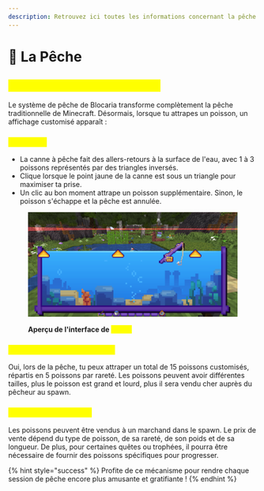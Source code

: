 ```yaml
---
description: Retrouvez ici toutes les informations concernant la pêche
---
```


# 🎣 La Pêche

## <mark style="color:yellow;">E</mark><mark style="color:yellow;">**n quoi consiste ce système ?**</mark>

Le système de pêche de Blocaria transforme complètement la pêche traditionnelle de Minecraft. Désormais, lorsque tu attrapes un poisson, un affichage customisé apparaît :&#x20;

### <mark style="color:yellow;">Affichage</mark>

* La canne à pêche fait des allers-retours à la surface de l'eau, avec 1 à 3 poissons représentés par des triangles inversés.&#x20;
* Clique lorsque le point jaune de la canne est sous un triangle pour maximiser ta prise.&#x20;
* Un clic au bon moment attrape un poisson supplémentaire. Sinon, le poisson s'échappe et la pêche est annulée.

<figure><img src="../.gitbook/assets/image (1) (1) (1) (1).png" alt=""><figcaption><p><strong>Aperçu de l'interface de </strong><mark style="color:yellow;"><strong>pêche</strong></mark></p></figcaption></figure>

### <mark style="color:yellow;">D</mark><mark style="color:yellow;">**es poissons customisés ?**</mark>

Oui, lors de la pêche, tu peux attraper un total de 15 poissons customisés, répartis en 5 poissons par rareté. Les poissons peuvent avoir différentes tailles, plus le poisson est grand et lourd, plus il sera vendu cher auprès du pêcheur au spawn.

### <mark style="color:yellow;">U</mark><mark style="color:yellow;">**tilité des poissons ?**</mark>

Les poissons peuvent être vendus à un marchand dans le spawn. Le prix de vente dépend du type de poisson, de sa rareté, de son poids et de sa longueur. De plus, pour certaines quêtes ou trophées, il pourra être nécessaire de fournir des poissons spécifiques pour progresser.

{% hint style="success" %}
Profite de ce mécanisme pour rendre chaque session de pêche encore plus amusante et gratifiante !
{% endhint %}
